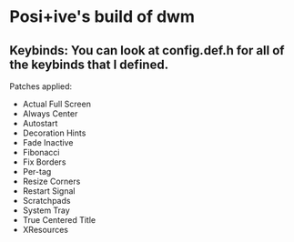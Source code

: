 # Posi+ive's build of dwm

Keybinds:
You can look at config.def.h for all of the
keybinds that I defined.
------
Patches applied:
- Actual Full Screen
- Always Center
- Autostart
- Decoration Hints
- Fade Inactive
- Fibonacci
- Fix Borders
- Per-tag
- Resize Corners
- Restart Signal
- Scratchpads
- System Tray
- True Centered Title
- XResources
